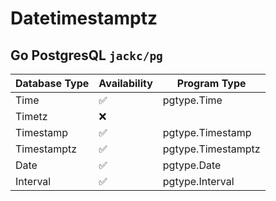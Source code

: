 # Datetimestamptz

## Go PostgresQL `jackc/pg`

| Database Type | Availability | Program Type       |
| ------------- | ------------ | ------------------ |
| Time          | ✅           | pgtype.Time        |
| Timetz        | ❌           |                    |
| Timestamp     | ✅           | pgtype.Timestamp   |
| Timestamptz   | ✅           | pgtype.Timestamptz |
| Date          | ✅           | pgtype.Date        |
| Interval      | ✅           | pgtype.Interval    |
